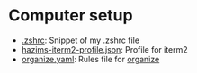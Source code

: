 # Computer setup

* [.zshrc](.zshrc): Snippet of my .zshrc file
* [hazims-iterm2-profile.json](hazims-iterm2-profile.json):  Profile for iterm2
* [organize.yaml](organize.yaml): Rules file for [organize](https://github.com/tfeldmann/organize)
